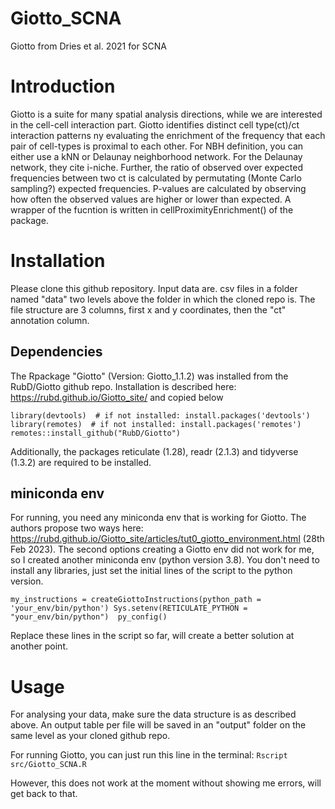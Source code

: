 # Giotto_SCNA
Giotto from Dries et al. 2021 for SCNA

# Introduction
Giotto is a suite for many spatial analysis directions, while we are interested in the cell-cell interaction part. Giotto identifies distinct cell type(ct)/ct interaction patterns ny evaluating the enrichment of the frequency that each pair of cell-types is proximal to each other. For NBH definition, you can either use a kNN or Delaunay neighborhood network. For the Delaunay network, they cite i-niche. Further, the ratio of observed over expected frequencies between two ct is calculated by permutating (Monte Carlo sampling?) expected frequencies. P-values are calculated by observing how often the observed values are higher or lower than expected. A wrapper of the fucntion is written in cellProximityEnrichment() of the package.

# Installation

Please clone this github repository. Input data are. csv files in a folder named "data" two levels above the folder in which the cloned repo is. The file structure are 3 columns, first x and y coordinates, then the "ct" annotation column.

## Dependencies
The Rpackage "Giotto" (Version: Giotto_1.1.2) was installed from the RubD/Giotto github repo.
Installation is described here: https://rubd.github.io/Giotto_site/ and copied below

`library(devtools)  # if not installed: install.packages('devtools')
library(remotes)  # if not installed: install.packages('remotes')
remotes::install_github("RubD/Giotto")`

Additionally, the packages reticulate (1.28), readr (2.1.3) and tidyverse (1.3.2) are required to be installed.

## miniconda env

For running, you need any miniconda env that is working for Giotto. The authors propose two ways here: https://rubd.github.io/Giotto_site/articles/tut0_giotto_environment.html (28th Feb 2023).
The second options creating a Giotto env did not work for me, so I created another miniconda env (python version 3.8). You don't need to install any libraries, just set the initial lines of the script to the python version. 

`my_instructions = createGiottoInstructions(python_path = 'your_env/bin/python')
Sys.setenv(RETICULATE_PYTHON = "your_env/bin/python") 
py_config()`

Replace these lines in the script so far, will create a better solution at another point.

# Usage

For analysing your data, make sure the data structure is as described above. An output table per file will be saved in an "output" folder on the same level as your cloned github repo.

For running Giotto, you can just run this line in the terminal:
`Rscript src/Giotto_SCNA.R`

However, this does not work at the moment without showing me errors, will get back to that.





